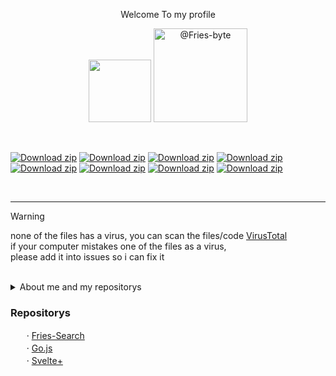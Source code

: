 <p align="center">Welcome To my profile</p>
<p align="center">
  <img src="https://github.com/user-attachments/assets/0ac507f2-0b40-45ff-942a-a19e2e2bb6cf" style="width: 100px;">
  <img src="https://avatars.githubusercontent.com/u/178406918?s=400&amp;u=da6fc850b2e1e72b9cd13c46da19a5b8f16d14ec&amp;v=4" style="width: 150px;" alt="@Fries-byte"/> 
</p>
<br> 

[![Download zip](	https://img.shields.io/badge/HTML5-E34F26?style=for-the-badge&logo=html5&logoColor=white)](https://google.com)
[![Download zip](	https://img.shields.io/badge/C-00599C?style=for-the-badge&logo=c&logoColor=white)](https://google.com)
[![Download zip](	https://img.shields.io/badge/CSS3-1572B6?style=for-the-badge&logo=css3&logoColor=white)](https://google.com)
[![Download zip](	https://img.shields.io/badge/TypeScript-007ACC?style=for-the-badge&logo=typescript&logoColor=white)](https://google.com)
[![Download zip](	https://img.shields.io/badge/JavaScript-323330?style=for-the-badge&logo=javascript&logoColor=F7DF1E)](https://google.com)
[![Download zip](	https://img.shields.io/badge/Lua-2C2D72?style=for-the-badge&logo=lua&logoColor=white)](https://google.com)
[![Download zip](	https://img.shields.io/badge/Python-FFD43B?style=for-the-badge&logo=python&logoColor=blue)](https://google.com)
[![Download zip](	https://img.shields.io/badge/TypeScript-007ACC?style=for-the-badge&logo=typescript&logoColor=white)](https://google.com)

<br />
<hr>

> [!WARNING]
> none of the files has a virus, you can scan the files/code [VirusTotal](https://www.virustotal.com/gui/home/upload) <br />
> if your computer mistakes one of the files as a virus,<br />
> please add it into issues so i can fix it <br />
<br />
<details>
  <summary>About me and my repositorys</summary>
  
### Fries (Me) <br />
• About <br />
ㅤ◦ Info  <br />
ㅤㅤ· Suggestions are allowed, i'd be happy to see you people's ideas! :D <br />
ㅤㅤ· Svelte+ is a tool written in JavaScript Script and converts simple terms into Svelte code <br />
ㅤㅤ· Check out [Fries' Productions](https://github.com/Fries-Productions), some Repositorys are created in there <br /><br />
### Fries-Search <br />
• About <br />
ㅤㅤ· Its Free 2 Publish a website on Fries-Search for github websites!
• How it works <br />
ㅤㅤ· When a website has been added the website will update in some time untill a website is added <br />
ㅤㅤ· If you search a word/name/letter that website with the work/name/letter will come up <br />
• Why make this <br />
ㅤㅤ· Because creating a domain is not free on Google for storage reasons <br /><br />

### Go.js <br />
• About <br />
ㅤㅤ· A easy to use tool for coding Go, use simple words to make a Go program<br />
• Why make this <br />
ㅤㅤ· Since go is quite popular and in high demand, i build this to make programming Go easier<br />
• More info <br />
ㅤㅤ· Since its written in JavaScript, you need to use [Node.js](https://nodejs.org). If you dont have a JavaScript compiler, use DevTools <br /><br />

### Svelte+ <br />
• About <br />
ㅤㅤ· Svelte+ is similer to Go.js, i'd recommend reading Go.js > About for the info
• Why make this <br />
ㅤㅤ· Because i like svelte, sorry for wasting your time ): <br />
• More info (Same as Go.js) <br />
ㅤㅤ· Since its written in JavaScript, you need to use [Node.js](https://nodejs.org). If you dont have a JavaScript compiler, use DevTools <br /><br />
</details>

### Repositorys <br />
ㅤㅤ· [Fries-Search](https://github.com/Fries-byte/Fries-Search) <br />
ㅤㅤ· [Go.js](https://github.com/Fries-byte/Go-js) <br />
ㅤㅤ· [Svelte+](https://github.com/Fries-byte/SveltePLUS) <br />
